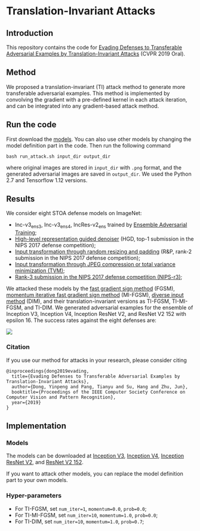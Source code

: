 # Translation-Invariant Attacks

## Introduction
This repository contains the code for [Evading Defenses to Transferable Adversarial Examples by Translation-Invariant Attacks](https://arxiv.org/pdf/1904.02884.pdf) (CVPR 2019 Oral).

## Method
We proposed a translation-invariant (TI) attack method to generate more transferable adversarial examples. This method is implemented by convolving the gradient with a pre-defined kernel in each attack iteration, and can be integrated into any gradient-based attack method. 

## Run the code
First download the [models](#Models). You can also use other models by changing the model definition part in the code.
Then run the following command
```
bash run_attack.sh input_dir output_dir
```
where original images are stored in ``input_dir`` with ``.png`` format, and the generated adversarial images are saved in ``output_dir``.
We used the Python 2.7 and Tensorflow 1.12 versions. 

## Results

We consider eight STOA defense models on ImageNet:

* Inc-v3<sub>ens3</sub>, Inc-v3<sub>ens4</sub>, IncRes-v2<sub>ens</sub> trained by [Ensemble Adversarial Training](https://arxiv.org/abs/1705.07204);
* [High-level representation guided denoiser](https://arxiv.org/abs/1712.02976) (HGD, top-1 submission in the NIPS 2017 defense competition);
* [Input transformation through random resizing and padding](https://arxiv.org/abs/1711.01991) (R&P, rank-2 submission in the NIPS 2017 defense competition);
* [Input transformation through JPEG compression or total variance minimization (TVM)](https://openreview.net/pdf?id=SyJ7ClWCb);
* [Rank-3 submission in the NIPS 2017 defense competition (NIPS-r3)](https://github.com/anlthms/nips-2017/tree/master/mmd);

We attacked these models by the [fast gradient sign method](https://arxiv.org/abs/1412.6572) (FGSM), [momentum iterative fast gradient sign method](https://arxiv.org/abs/1710.06081) (MI-FGSM), [diverse input method](https://arxiv.org/abs/1803.06978) (DIM), and their translation-invariant versions as TI-FGSM, TI-MI-FGSM, and TI-DIM. We generated adversarial examples for the ensemble of Inception V3, Inception V4, Inception ResNet V2, and ResNet V2 152 with epsilon 16. The success rates against the eight defenses are:

<img src="https://github.com/dongyp13/Translation-Invariant-Attacks/blob/master/results.png">

### Citation
If you use our method for attacks in your research, please consider citing

    @inproceedings{dong2019evading,
      title={Evading Defenses to Transferable Adversarial Examples by Translation-Invariant Attacks},
      author={Dong, Yinpeng and Pang, Tianyu and Su, Hang and Zhu, Jun},
      booktitle={Proceedings of the IEEE Computer Society Conference on Computer Vision and Pattern Recognition},
      year={2019}
    }

## Implementation

### Models
The models can be downloaded at [Inception V3](http://ml.cs.tsinghua.edu.cn/~yinpeng/downloads/inception_v3.ckpt), [Inception V4](http://ml.cs.tsinghua.edu.cn/~yinpeng/downloads/inception_v4.ckpt), [Inception ResNet V2](http://ml.cs.tsinghua.edu.cn/~yinpeng/downloads/inception_resnet_v2_2016_08_30.ckpt), and [ResNet V2 152](http://ml.cs.tsinghua.edu.cn/~yinpeng/downloads/resnet_v2_152.ckpt).

If you want to attack other models, you can replace the model definition part to your own models.

### Hyper-parameters
* For TI-FGSM, set ``num_iter=1``, ``momentum=0.0``, ``prob=0.0``;
* For TI-MI-FGSM, set ``num_iter=10``, ``momentum=1.0``, ``prob=0.0``;
* For TI-DIM, set ``num_iter=10``, ``momentum=1.0``, ``prob=0.7``;
